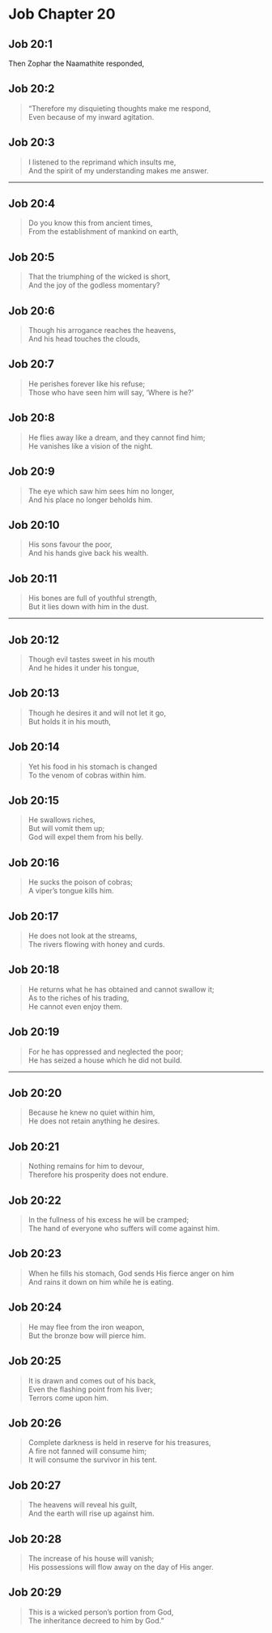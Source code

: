 # Job Chapter 20

## Job 20:1

Then Zophar the Naamathite responded,

## Job 20:2

> “Therefore my disquieting thoughts make me respond,  
> Even because of my inward agitation.

## Job 20:3

> I listened to the reprimand which insults me,  
> And the spirit of my understanding makes me answer.

---

## Job 20:4

> Do you know this from ancient times,  
> From the establishment of mankind on earth,

## Job 20:5

> That the triumphing of the wicked is short,  
> And the joy of the godless momentary?

## Job 20:6

> Though his arrogance reaches the heavens,  
> And his head touches the clouds,

## Job 20:7

> He perishes forever like his refuse;  
> Those who have seen him will say, ‘Where is he?’

## Job 20:8

> He flies away like a dream, and they cannot find him;  
> He vanishes like a vision of the night.

## Job 20:9

> The eye which saw him sees him no longer,  
> And his place no longer beholds him.

## Job 20:10

> His sons favour the poor,  
> And his hands give back his wealth.

## Job 20:11

> His bones are full of youthful strength,  
> But it lies down with him in the dust.

---

## Job 20:12

> Though evil tastes sweet in his mouth  
> And he hides it under his tongue,

## Job 20:13

> Though he desires it and will not let it go,  
> But holds it in his mouth,

## Job 20:14

> Yet his food in his stomach is changed  
> To the venom of cobras within him.

## Job 20:15

> He swallows riches,  
> But will vomit them up;  
> God will expel them from his belly.

## Job 20:16

> He sucks the poison of cobras;  
> A viper’s tongue kills him.

## Job 20:17

> He does not look at the streams,  
> The rivers flowing with honey and curds.

## Job 20:18

> He returns what he has obtained and cannot swallow it;  
> As to the riches of his trading,  
> He cannot even enjoy them.

## Job 20:19

> For he has oppressed and neglected the poor;  
> He has seized a house which he did not build.

---

## Job 20:20

> Because he knew no quiet within him,  
> He does not retain anything he desires.

## Job 20:21

> Nothing remains for him to devour,  
> Therefore his prosperity does not endure.

## Job 20:22

> In the fullness of his excess he will be cramped;  
> The hand of everyone who suffers will come against him.

## Job 20:23

> When he fills his stomach, God sends His fierce anger on him  
> And rains it down on him while he is eating.

## Job 20:24

> He may flee from the iron weapon,  
> But the bronze bow will pierce him.

## Job 20:25

> It is drawn and comes out of his back,  
> Even the flashing point from his liver;  
> Terrors come upon him.

## Job 20:26

> Complete darkness is held in reserve for his treasures,  
> A fire not fanned will consume him;  
> It will consume the survivor in his tent.

## Job 20:27

> The heavens will reveal his guilt,  
> And the earth will rise up against him.

## Job 20:28

> The increase of his house will vanish;  
> His possessions will flow away on the day of His anger.

## Job 20:29

> This is a wicked person’s portion from God,  
> The inheritance decreed to him by God.”
